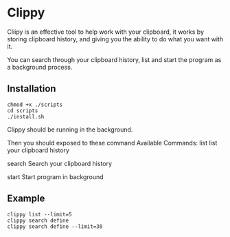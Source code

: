 # Clippy

Cliipy is an effective tool to help work with your clipboard, it works by storing clipboard history, and giving you the ability to do what you want with it.

You can search through your clipboard history, list and start the program as a background process.

## Installation
```shell
chmod +x ./scripts 
cd scripts
./install.sh
```

Clippy should be running in the background.

Then you should exposed to these command
Available Commands:
  list        list your clipboard history
  
  search      Search your clipboard history
  
  start       Start program in background
  
## Example
```shell
clippy list --limit=5
clippy search define
clippy search define --limit=30
```

